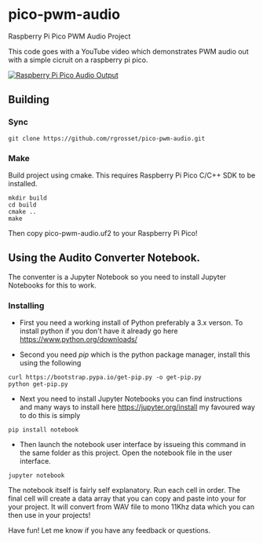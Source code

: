 # pico-pwm-audio
Raspberry Pi Pico PWM Audio Project

This code goes with a YouTube video which demonstrates PWM audio out with a simple cicruit on a raspberry pi pico. 

[![Raspberry Pi Pico Audio Output](https://img.youtube.com/vi/rwPTpMuvSXg/0.jpg)](https://www.youtube.com/watch?v=rwPTpMuvSXg)



## Building

### Sync 
```
git clone https://github.com/rgrosset/pico-pwm-audio.git
```

### Make 
Build project using cmake. This requires Raspberry Pi Pico C/C++ SDK to be installed. 
```
mkdir build
cd build
cmake ..
make
```

Then copy pico-pwm-audio.uf2 to your Raspberry Pi Pico!

## Using the Audito Converter Notebook. 

The conventer is a Jupyter Notebook so you need to install Jupyter Notebooks for this to work. 

### Installing 
* First you need a working install of Python preferably a 3.x verson. To install python if you don't have it already go here https://www.python.org/downloads/

* Second you need *pip* which is the python package manager, install this using the following
```
curl https://bootstrap.pypa.io/get-pip.py -o get-pip.py
python get-pip.py
```

* Next you need to install Jupyter Notebooks you can find instructions and many ways to install here https://jupyter.org/install my favoured way to do this is simply
```
pip install notebook
```

* Then launch the notebook user interface by issueing this command in the same folder as this project. Open the notebook file in the user interface.  

```
jupyter notebook
```

The notebook itself is fairly self explanatory. Run each cell in order. The final cell will create a data array that you can copy and paste into your for your project. It will convert from WAV file to mono 11Khz data which you can then use in your projects! 


Have fun! Let me know if you have any feedback or questions. 
